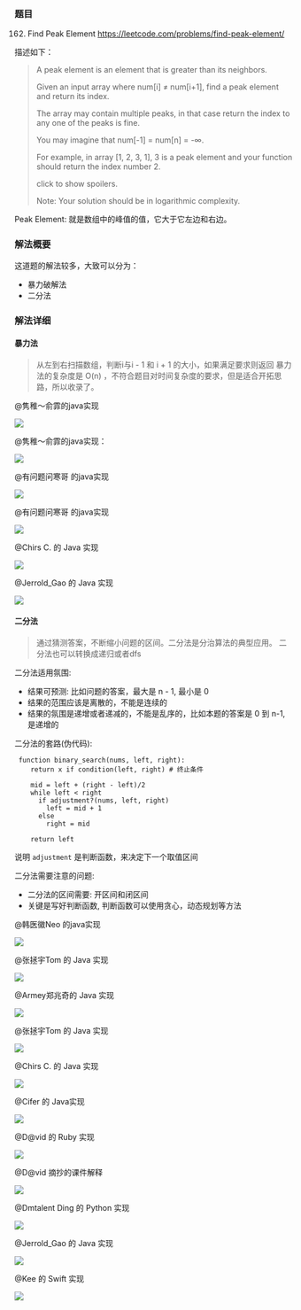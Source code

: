 ### 题目
162. Find Peak Element
https://leetcode.com/problems/find-peak-element/

描述如下：
> A peak element is an element that is greater than its neighbors.
>
> Given an input array where num[i] ≠ num[i+1], find a peak element and return its index.
>
> The array may contain multiple peaks, in that case return the index to any one of the peaks is fine.
>
> You may imagine that num[-1] = num[n] = -∞.
>
> For example, in array [1, 2, 3, 1], 3 is a peak element and your function should return the index number 2.
>
> click to show spoilers.
>
> Note:
> Your solution should be in logarithmic complexity.

Peak Element: 就是数组中的峰值的值，它大于它左边和右边。

### 解法概要
这道题的解法较多，大致可以分为：
- 暴力破解法
- 二分法

### 解法详细

#### 暴力法
> 从左到右扫描数组，判断i与i - 1 和 i + 1 的大小，如果满足要求则返回
> 暴力法的复杂度是 O(n) ，不符合题目对时间复杂度的要求，但是适合开拓思路，所以收录了。

@隽稚～俞霏的java实现

![](./images/1.jpeg)


@隽稚～俞霏的java实现：

![](./images/2.jpeg)


@有问题问寒哥 的java实现

![](./images/3.jpeg)


@有问题问寒哥 的java实现

![](./images/4.jpeg)

@Chirs C. 的 Java 实现

![](./images/5.jpeg)


@Jerrold_Gao 的 Java 实现

![](./images/6.jpeg)

#### 二分法
> 通过猜测答案，不断缩小问题的区间。二分法是分治算法的典型应用。
> 二分法也可以转换成递归或者dfs


二分法适用氛围:
- 结果可预测: 比如问题的答案，最大是 n - 1, 最小是 0
- 结果的范围应该是离散的，不能是连续的
- 结果的氛围是递增或者递减的，不能是乱序的，比如本题的答案是 0 到 n-1, 是递增的


二分法的套路(伪代码):
```
 function binary_search(nums, left, right):
    return x if condition(left, right) # 终止条件

    mid = left + (right - left)/2
    while left < right
      if adjustment?(nums, left, right)
        left = mid + 1
      else
        right = mid

    return left
```


说明
`adjustment` 是判断函数，来决定下一个取值区间


二分法需要注意的问题:
- 二分法的区间需要: 开区间和闭区间
- 关键是写好判断函数, 判断函数可以使用贪心，动态规划等方法


@韩医徽Neo 的java实现

![](./images/7.jpeg)


@张拯宇Tom 的 Java 实现

![](./images/8.jpeg)


@Armey郑兆奇的 Java 实现

![](./images/9.jpeg)


@张拯宇Tom 的 Java 实现

![](./images/10.jpeg)


@Chirs C. 的 Java 实现

![](./images/11.jpeg)


@Cifer 的 Java实现

![](./images/12.jpeg)


@D@vid 的 Ruby 实现

![](./images/13.jpeg)


@D@vid 摘抄的课件解释

![](./images/14.jpeg)


@Dmtalent Ding 的 Python 实现

![](./images/15.jpeg)


@Jerrold_Gao 的 Java 实现

![](./images/16.jpeg)


@Kee 的 Swift 实现

![](./images/17.jpeg)
